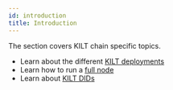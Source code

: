 ```yaml
---
id: introduction
title: Introduction
---
```


The section covers KILT chain specific topics.

* Learn about the different [KILT deployments](01_deployments.md)
* Learn how to run a [full node](fullnode.md)
* Learn about [KILT DIDs](did.md)
